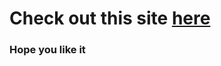 # Check out this site [here](https://otabekkadirov.github.io/unsplash-clone/)

### Hope you like it
